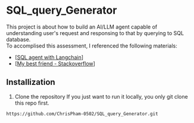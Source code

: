 # SQL_query_Generator
This project is about how to build an AI/LLM agent capable of understanding user's request and responsing to that by querying to SQL database.  
To accomplised this assessment, I referenced the following materials:
- [[SQL agent with Langchain](https://python.langchain.com/docs/use_cases/sql/agents?fbclid=IwAR1feCLF6ocWldzjBo8EeJakpzMdkTAMNManyZrYYcc0qpTN5ZUcGUUuP2A_aem_ATlqnACZkWhVpYBZwDfUc-cQ2SB9Ieo8vBASqm0hosw7Db6hURLY_VkJvwgeT4OswS9TWHL0u9ZC8FvJYwf9Ji_p)]
- [[My best friend - Stackoverflow](https://stackoverflow.com/)]

## Installization
1. Clone the repository
   If you just want to run it locally, you only git clone this repo first.
```sh
https://github.com/ChrisPham-0502/SQL_query_Generator.git
```
